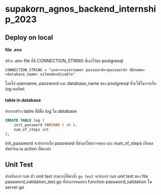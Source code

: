 # supakorn_agnos_backend_internship_2023

## Deploy on local

#### file .env

สร้าง .env file ที่มี CONNECTION_STRING ที่เอาไว้ต่อ postgresql
```
CONNECTION_STRING = "user=<username> password=<password> dbname=<database_name> sslmode=disable"
```
โดยใส่ username, password และ database_name ของ postgresql ที่จะใช้ในการเก็บ log ผลลัพท์

#### table in database

ทำการสร้าง table ที่มีชื่อ log ใน database
``` sql
CREATE TABLE log (
	init_password VARCHAR ( 40 ),
	num_of_steps int
);
```
init_password จะทำการเก็บ password ที่ส่งมาให้ตรวจสอบ และ num_of_steps เก็บผลลัพท์จำนวน action ที่ต้องทำ

## Unit Test

สำหรับการ run ตัว unit test สามารถใช้คำสั่ง
```go test```
จะทำการ run unit test ของ file password_validation_test.go ที่ทำการทดสอบ function password_validation ใน server.go